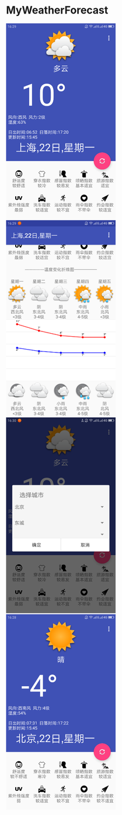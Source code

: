 # MyWeatherForecast

<img width="300" src="https://github.com/EternalSaul/MyWeatherForecast/raw/master/img/Screenshot_2018-01-22-16-29-29-2062414564.png"/>

<img width="300" src="https://github.com/EternalSaul/MyWeatherForecast/raw/master/img/Screenshot_2018-01-22-16-29-35-0471159542.png"/>



<img width="300" src="https://github.com/EternalSaul/MyWeatherForecast/raw/master/img/Screenshot_2018-01-22-16-30-45-2049402878.png"/>



<img width="300" src="https://github.com/EternalSaul/MyWeatherForecast/raw/master/img/Screenshot_2018-01-22-16-28-52-1469690182.png"/>







